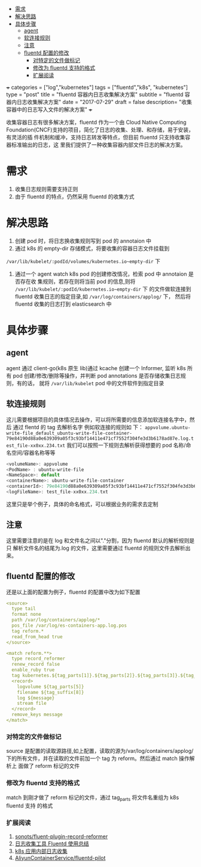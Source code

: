 - [需求](#org7f17315)
- [解决思路](#org921c824)
- [具体步骤](#org6be0e94)
  - [agent](#orgd0527cb)
  - [软连接规则](#orgf4d3f6f)
  - [注意](#orgcb96950)
  - [fluentd 配置的修改](#org14e9040)
    - [对特定的文件做标记](#org3fdccb8)
    - [修改为 fluentd 支持的格式](#orge53d04f)
    - [扩展阅读](#org01f07b3)

~~+~~ categories = ["log","kubernetes"] tags = ["fluentd","k8s", "kubernetes"] type = "post" title = "fluentd 容器内日志收集解决方案" subtitle = "fluentd 容器内日志收集解决方案" date = "2017-07-29" draft = false description= "收集容器中的日志写入文件的解决方案" ~~+~~

收集容器日志有很多解决方案，fluentd 作为一个由 Cloud Native Computing Foundation(CNCF)支持的项目，简化了日志的收集、处理、和存储，易于安装，有灵活的插 件机制和缓冲，支持日志转发等特点，但目前 fluentd 只支持收集容器标准输出的日志，这 里我们提供了一种收集容器内部文件日志的解决方案。


<a id="org7f17315"></a>

# 需求

1.  收集日志规则需要支持正则
2.  由于 fluentd 的特点，仍然采用 fluentd 的收集方式


<a id="org921c824"></a>

# 解决思路

1.  创建 pod 时，将日志换收集规则写到 pod 的 annotaion 中
2.  通过 k8s 的 empty-dir 存储模式，将要收集的容器日志文件挂载到

`/var/lib/kubelet/:podId/volumes/kubernetes.io~empty-dir` 下

1.  通过一个 agent watch k8s pod 的创建修改情况，检索 pod 中 annotaion 是否存在收 集规则，若存在则将当前 pod 的信息,则将 `/var/lib/kubelet/:podId/kubernetes.io~empty-dir` 下 的文件做软连接到 fluentd 收集日志的指定目录,如 `/var/log/containers/applog/` 下， 然后将 fluentd 收集的日志打到 elasticsearch 中


<a id="org6be0e94"></a>

# 具体步骤


<a id="orgd0527cb"></a>

## agent

agent 通过 client-go(k8s 原生 lib)通过 kcache 创建一个 Informer, 监听 k8s 所有 pod 创建/修改/删除等操作，并判断 pod annotations 是否存储收集日志规则，有的话， 就将 `/var/lib/kubelet` pod 中的文件软件到指定目录


<a id="orgf4d3f6f"></a>

## 软连接规则

这儿需要根据项目的具体情况去操作，可以将所需要的信息添加软连接名字中，然后 通过 flentd 的 tag 去解析名字 例如软连接的规则如 下： `appvolume.ubuntu-write-file_default_ubuntu-write-file-container-79e84190d88a0e639309a05f3c93bf14411e471cf7552f304fe3d3b6178ad87e.log.test_file-xx0xx.234.txt` 我们可以按照一下规则去解析获得想要的 pod 名称/命名空间/容器名称等等

```js
<volumeName>: appvolume
<PodName> : ubuntu-write-file
<NameSpace>: default
<containerName>: ubuntu-write-file-container
<containerId>: 79e84190d88a0e639309a05f3c93bf14411e471cf7552f304fe3d3b6178ad87e
<logFileName>: test_file-xx0xx.234.txt
```

这里只是举个例子，具体的命名格式，可以根据业务的需求去定制


<a id="orgcb96950"></a>

## 注意

这里需要注意的是在 log 和文件名之间以"."分割，因为 fluentd 默认的解析规则是只 解析文件名的结尾为.log 的文件，这里需要通过 fluentd 的规则文件去解析出来。


<a id="org14e9040"></a>

## fluentd 配置的修改

还是以上面的配置为例子，fluentd 的配置中改为如下配置

```yaml
<source>
  type tail
  format none
  path /var/log/containers/applog/*
  pos_file /var/log/es-containers-app.log.pos
  tag reform.*
  read_from_head true
</source>

<match reform.**>
  type record_reformer
  renew_record false
  enable_ruby true
  tag kubernetes.${tag_parts[1]}.${tag_parts[2]}.${tag_parts[3]}.${tag_parts[6]}.log
  <record>
    logvolume ${tag_parts[5]}
    filename ${tag_suffix[8]}
    log ${message}
    stream file
  </record>
  remove_keys message
</match>

```


<a id="org3fdccb8"></a>

### 对特定的文件做标记

source 是配置的读取源路径,如上配置，读取的源为/var/log/containers/applog/ 下的所有文件，并在读取的文件前加一个 tag 为 reform。然后通过 match 操作解析上 面做了 reform 标记的文件


<a id="orge53d04f"></a>

### 修改为 fluentd 支持的格式

match 到刚才做了 reform 标记的文件，通过 tag<sub>parts</sub> 将文件名重组为 k8s fluentd 支持 的格式


<a id="org01f07b3"></a>

### 扩展阅读

1.  [sonots/fluent-plugin-record-reformer](https://github.com/sonots/fluent-plugin-record-reformer)
2.  [日志收集工具 Fluentd 使用总结](http://www.imekaku.com/2016/09/26/fluentd-conclusion/)
3.  [k8s 应用内部日志收集](http://blog.csdn.net/ptmozhu/article/details/53132942)
4.  [AliyunContainerService/fluentd-pilot](https://github.com/AliyunContainerService/fluentd-pilot)

